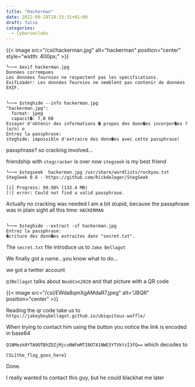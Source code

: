 ```yaml
---
title: "Hackerman"
date: 2022-09-18T18:33:31+01:00
draft: false
categories:
  - Cyberseclabs
---
```


{{< image src="/csl/hackerman.jpg" alt="hackerman" position="center" style="width: 400px;" >}}

```
└──╼ $exif hackerman.jpg
Données corrompues
Les données fournies ne respectent pas les spécifications.
ExifLoader: Les données fournies ne semblent pas contenir de données EXIF.


└──╼ $steghide --info hackerman.jpg
"hackerman.jpg":
  format: jpeg
  capacit�: 7,0 KB
Essayer d'obtenir des informations � propos des donn�es incorpor�es ? (o/n) o
Entrez la passphrase:
steghide: impossible d'extraire des donn�es avec cette passphrase!
```
passphrase? so cracking involved...

friendship with `stegcracker` is over now `stegseek` is my best friend

```
└──╼ $stegseek  hackerman.jpg /usr/share/wordlists/rockyou.txt
StegSeek 0.6 - https://github.com/RickdeJager/StegSeek

[i] Progress: 99.98% (133.4 MB)
[!] error: Could not find a valid passphrase.
```

Actually no cracking was needed I am a bit stupid, because the passphrase was in plain sight all this time: `HACKERMAN`

```

└──╼ $steghide --extract -sf hackerman.jpg
Entrez la passphrase:
�criture des donn�es extraites dans "secret.txt".
```
The `secret.txt` file introduce us to `Jake Bellagot`

We finally got a name...you know what to do...

we got a twitter account

`@JBellagot` talks about `NoobCon2020` and that picture with a QR code

{{< image src="/csl/EWda8qmXgAMdaR7.jpeg" alt="JBQR" position="center" >}}

Reading the qr code take us to `https://jakeyboybellagot.github.io/ubiquitous-waffle/`

When trying to contact him using the button you notice the link is encoded in base64

`Q1NMezk0YTA0OTBhZDZjMjcxNWFmMTI0OTA1NWE5YTVkYzI3fQ==` which decodes to

`CSL{the_flag_goes_here}`

Done.

I really wanted to contact this guy, but he could blackhat me later
